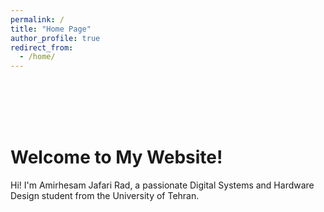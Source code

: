```yaml
---
permalink: /
title: "Home Page"
author_profile: true
redirect_from: 
  - /home/
--- 
```

<br>
<br>
<br>
<br>

# Welcome to My Website! 
 Hi! I'm Amirhesam Jafari Rad, a passionate Digital Systems and Hardware Design student from the University of Tehran. 

